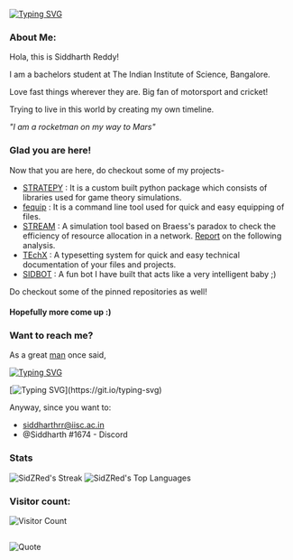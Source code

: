 [![Typing SVG](https://readme-typing-svg.demolab.com?font=Ubuntu+Bold&weight=100&size=30&pause=1000&color=2DF722&random=false&width=435&lines=Hey%2C+I+am+Siddharth)](https://git.io/typing-svg)


### About Me:
Hola, this is Siddharth Reddy!

I am a bachelors student at The Indian Institute of Science, Bangalore.

Love fast things wherever they are. Big fan of motorsport and cricket!

Trying to live in this world by creating my own timeline.

*"I am a rocketman on my way to Mars"*

### Glad you are here!
Now that you are here, do checkout some of my projects-

- [STRATEPY](https://github.com/SidZRed/stratepy) : It is a custom built python package which consists of libraries used for game theory simulations.
- [fequip](https://github.com/SidZRed/fequip) : It is a command line tool used for quick and easy equipping of files.
- [STREAM](https://github.com/SidZRed/STREAM) : A simulation tool based on Braess's paradox to check the efficiency of resource allocation in a network. [Report](https://github.com/SidZRed/STREAM/blob/main/Braess_Paradox.pdf) on the following analysis.
- [TEchX](https://github.com/SidZRed/TEchX) : A typesetting system for quick and easy technical documentation of your files and projects.
- [SIDBOT](https://github.com/SidZRed/SidBoT) : A fun bot I have built that acts like a very intelligent baby ;)

Do checkout some of the pinned repositories as well!

  #### Hopefully more come up :)



### Want to reach me?
As a great [man](https://en.wikipedia.org/wiki/Freddie_Mercury) once said, 

[![Typing SVG](https://readme-typing-svg.demolab.com?font=Ubuntu+Bold&weight=100&size=17&duration=5003&pause=1000&color=2DF722&background=FFBA9000&random=false&width=435&lines=I'm+travelling+at+the+speed+of+light%2C)](https://git.io/typing-svg)

[![Typing SVG](https://readme-typing-svg.demolab.com?font=Ubuntu+Bold&weight=100&size=17&duration=5003&pause=1000&color=2DF722&background=FFBA9000&random=false&width=435&lines=I+wanna+make+a+supersonic+man+out+of+you!)](https://git.io/typing-svg)

Anyway, since you want to:
- siddharthrr@iisc.ac.in
- @Siddharth #1674 - Discord

### Stats
![SidZRed's Streak](https://github-readme-streak-stats.herokuapp.com/?user=SidZRed&theme=vue-dark&hide_border=true)
![SidZRed's Top Languages](https://github-readme-stats.vercel.app/api/top-langs/?username=SidZRed&theme=vue-dark&show_icons=true&hide_border=true&layout=compact)


### Visitor count:
![Visitor Count](https://profile-counter.glitch.me/{SidZRed}/count.svg)

## 
<p align="center">
  
![Quote](https://github-readme-quotes-bay.vercel.app/quote?theme=tokyonight&animation=grow_out_in&layout=zues&font=Redressed&fontColor=white&bgColor=black)

</p>
